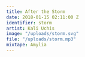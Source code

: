 ```yaml
---
title: After the Storm
date: 2018-01-15 02:11:00 Z
identifier: storm
artist: Kali Uchis
image: "/uploads/storm.svg"
file: "/uploads/storm.mp3"
mixtape: Amylia
---
```


